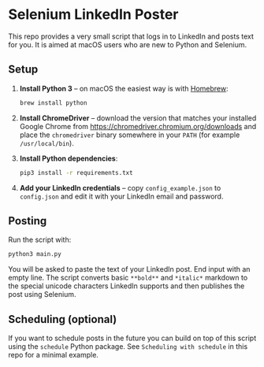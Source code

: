 # Selenium LinkedIn Poster

This repo provides a very small script that logs in to LinkedIn and posts text
for you. It is aimed at macOS users who are new to Python and Selenium.

## Setup

1. **Install Python 3** – on macOS the easiest way is with [Homebrew](https://brew.sh):
   ```bash
   brew install python
   ```

2. **Install ChromeDriver** – download the version that matches your installed
   Google Chrome from <https://chromedriver.chromium.org/downloads> and place the
   `chromedriver` binary somewhere in your `PATH` (for example `/usr/local/bin`).

3. **Install Python dependencies**:
   ```bash
   pip3 install -r requirements.txt
   ```

4. **Add your LinkedIn credentials** – copy `config_example.json` to
   `config.json` and edit it with your LinkedIn email and password.

## Posting

Run the script with:

```bash
python3 main.py
```

You will be asked to paste the text of your LinkedIn post. End input with an
empty line. The script converts basic `**bold**` and `*italic*` markdown to the
special unicode characters LinkedIn supports and then publishes the post using
Selenium.

## Scheduling (optional)

If you want to schedule posts in the future you can build on top of this script
using the `schedule` Python package. See `Scheduling with schedule` in this repo
for a minimal example.
